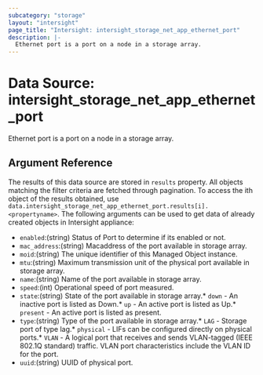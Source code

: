 ```yaml
---
subcategory: "storage"
layout: "intersight"
page_title: "Intersight: intersight_storage_net_app_ethernet_port"
description: |-
  Ethernet port is a port on a node in a storage array.
---
```


# Data Source: intersight_storage_net_app_ethernet_port
Ethernet port is a port on a node in a storage array.
## Argument Reference
The results of this data source are stored in `results` property.
All objects matching the filter criteria are fetched through pagination.
To access the ith object of the results obtained, use `data.intersight_storage_net_app_ethernet_port.results[i].<propertyname>`.
The following arguments can be used to get data of already created objects in Intersight appliance:
* `enabled`:(string) Status of Port to determine if its enabled or not. 
* `mac_address`:(string) Macaddress  of the port available in storage array. 
* `moid`:(string) The unique identifier of this Managed Object instance. 
* `mtu`:(string) Maximum transmission unit of the physical port available in storage array. 
* `name`:(string) Name of the port available in storage array. 
* `speed`:(int) Operational speed of port measured. 
* `state`:(string) State of the port available in storage array.* `down` - An inactive port is listed as Down.* `up` - An active port is listed as Up.* `present` - An active port is listed as present. 
* `type`:(string) Type of the port available in storage array.* `LAG` - Storage port of type lag.* `physical` - LIFs can be configured directly on physical ports.* `VLAN` - A logical port that receives and sends VLAN-tagged (IEEE 802.1Q standard) traffic. VLAN port characteristics include the VLAN ID for the port. 
* `uuid`:(string) UUID of physical port. 
 